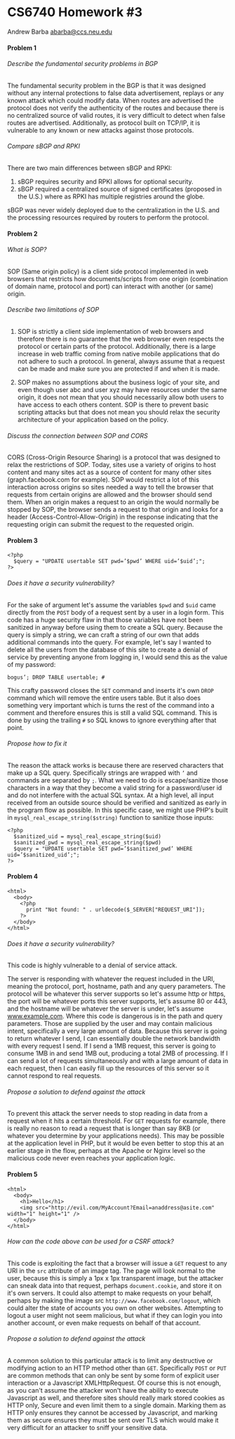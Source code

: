 CS6740 Homework #3
==================

Andrew Barba [abarba@ccs.neu.edu](abarba@ccs.neu.edu)

#### Problem 1

###### Describe the fundamental security problems in BGP

The fundamental security problem in the BGP is that it was designed without any internal protections to false data advertisement, replays or any known attack which could modify data. When routes are advertised the protocol does not verify the authenticity of the routes and because there is no centralized source of valid routes, it is very difficult to detect when false routes are advertised. Additionally, as protocol built on TCP/IP, it is vulnerable to any known or new attacks against those protocols.

###### Compare sBGP and RPKI

There are two main differences between sBGP and RPKI:

1. sBGP requires security and RPKI allows for optional security.
2. sBGP required a centralized source of signed certificates (proposed in the U.S.) where as RPKI has multiple registries around the globe.

sBGP was never widely deployed due to the centralization in the U.S. and the processing resources required by routers to perform the protocol.

#### Problem 2

###### What is SOP?

SOP (Same origin policy) is a client side protocol implemented in web browsers that restricts how documents/scripts from one origin (combination of domain name, protocol and port) can interact with another (or same) origin.

###### Describe two limitations of SOP

1. SOP is strictly a client side implementation of web browsers and therefore there is no guarantee that the web browser even respects the protocol or certain parts of the protocol. Additionally, there is a large increase in web traffic coming from native mobile applications that do not adhere to such a protocol. In general, always assume that a request can be made and make sure you are protected if and when it is made.

2. SOP makes no assumptions about the business logic of your site, and even though user abc and user xyz may have resources under the same origin, it does not mean that you should necessarily allow both users to have access to each others content. SOP is there to prevent basic scripting attacks but that does not mean you should relax the security architecture of your application based on the policy.

###### Discuss the connection between SOP and CORS

CORS (Cross-Origin Resource Sharing) is a protocol that was designed to relax the restrictions of SOP. Today, sites use a variety of origins to host content and many sites act as a source of content for many other sites (graph.facebook.com for example). SOP would restrict a lot of this interaction across origins so sites needed a way to tell the browser that requests from certain origins are allowed and the browser should send them. When an origin makes a request to an origin the would normally be stopped by SOP, the browser sends a request to that origin and looks for a header (Access-Control-Allow-Origin) in the response indicating that the requesting origin can submit the request to the requested origin.

#### Problem 3

```
<?php
  $query = "UPDATE usertable SET pwd=’$pwd’ WHERE uid=’$uid’;";
?>
```

###### Does it have a security vulnerability?

For the sake of argument let's assume the variables `$pwd` and `$uid` came directly from the `POST` body of a request sent by a user in a login form. This code has a huge security flaw in that those variables have not been sanitized in anyway before using them to create a SQL query. Because the query is simply a string, we can craft a string of our own that adds additional commands into the query. For example, let's say I wanted to delete all the users from the database of this site to create a denial of service by preventing anyone from logging in, I would send this as the value of my password:

```
bogus’; DROP TABLE usertable; #
```

This crafty password closes the `SET` command and inserts it's own `DROP` command which will remove the entire users table. But it also does something very important which is turns the rest of the command into a comment and therefore ensures this is still a valid SQL command. This is done by using the trailing `#` so SQL knows to ignore everything after that point.

###### Propose how to fix it

The reason the attack works is because there are reserved characters that make up a SQL query. Specifically strings are wrapped with `’` and commands are separated by `;`. What we need to do is escape/sanitize those characters in a way that they become a valid string for a password/user id and do not interfere with the actual SQL syntax. At a high level, all input received from an outside source should be verified and sanitized as early in the program flow as possible. In this specific case, we might use PHP's built in `mysql_real_escape_string($string)` function to sanitize those inputs:

```
<?php
  $sanitized_uid = mysql_real_escape_string($uid)
  $sanitized_pwd = mysql_real_escape_string($pwd)
  $query = "UPDATE usertable SET pwd=’$sanitized_pwd’ WHERE uid=’$sanitized_uid’;";
?>
```

#### Problem 4

```
<html>
  <body>
    <?php
      print "Not found: " . urldecode($_SERVER["REQUEST_URI"]);
    ?>
  </body>
</html>
```

###### Does it have a security vulnerability?

This code is highly vulnerable to a denial of service attack.

The server is responding with whatever the request included in the URI, meaning the protocol, port, hostname, path and any query parameters. The protocol will be whatever this server supports so let's assume http or https, the port will be whatever ports this server supports, let's assume 80 or 443, and the hostname will be whatever the server is under, let's assume www.example.com. Where this code is dangerous is in the path and query parameters. Those are supplied by the user and may contain malicious intent, specifically a very large amount of data. Because this server is going to return whatever I send, I can essentially double the network bandwidth with every request I send. If I send a 1MB request, this server is going to consume 1MB in and send 1MB out, producing a total 2MB of processing. If I can send a lot of requests simultaneously and with a large amount of data in each request, then I can easily fill up the resources of this server so it cannot respond to real requests.

######  Propose a solution to defend against the attack

To prevent this attack the server needs to stop reading in data from a request when it hits a certain threshold. For `GET` requests for example, there is really no reason to read a request that is longer than say 8KB (or whatever you determine by your applications needs). This may be possible at the application level in PHP, but it would be even better to stop this at an earlier stage in the flow, perhaps at the Apache or Nginx level so the malicious code never even reaches your application logic.

#### Problem 5

```
<html>
  <body>
    <h1>Hello</h1>
    <img src="http://evil.com/MyAccount?Email=anaddress@asite.com" width="1" height="1" />
  </body>
</html>
```

######  How can the code above can be used for a CSRF attack?

This code is exploiting the fact that a browser will issue a `GET` request to any URI in the `src` attribute of an image tag. The page will look normal to the user, because this is simply a 1px x 1px transparent image, but the attacker can sneak data into that request, perhaps `document.cookie`, and store it on it's own servers. It could also attempt to make requests on your behalf, perhaps by making the image src `http://www.facebook.com/logout`, which could alter the state of accounts you own on other websites. Attempting to logout a user might not seem malicious, but what if they can login you into another account, or even make requests on behalf of that account.

######  Propose a solution to defend against the attack

A common solution to this particular attack is to limit any destructive or modifying action to an HTTP method other than `GET`. Specifically `POST` or `PUT` are common methods that can only be sent by some form of explicit user interaction or a Javascript XMLHttpRequest. Of course this is not enough, as you can't assume the attacker won't have the ability to execute Javascript as well, and therefore sites should really mark stored cookies as HTTP only, Secure and even limit them to a single domain. Marking them as HTTP only ensures they cannot be accessed by Javascript, and marking them as secure ensures they must be sent over TLS which would make it very difficult for an attacker to sniff your sensitive data.
